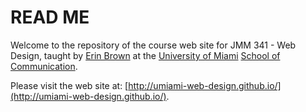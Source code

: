 # READ ME

Welcome to the repository of the course web site for JMM 341 - Web Design, taught by [Erin Brown](http://com.miami.edu/profile/erin-brown) at the [University of Miami](http://miami.edu) [School of Communication](http://com.miami.edu/).

Please visit the web site at: [http://umiami-web-design.github.io/](http://umiami-web-design.github.io/).
